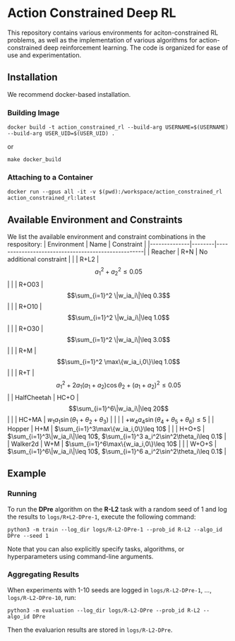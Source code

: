 # Action Constrained Deep RL
This repository contains various environments for aciton-constrained RL problems, as well as the implementation of various algorithms for action-constrained deep reinforcement learning. The code is organized for ease of use and experimentation.

## Installation
We recommend docker-based installation.

### Building Image
```
docker build -t action_constrained_rl --build-arg USERNAME=$(USERNAME) --build-arg USER_UID=$(USER_UID) .
```

or 

```
make docker_build
```

### Attaching to a Container

```
docker run --gpus all -it -v $(pwd):/workspace/action_constrained_rl action_constrained_rl:latest
```

## Available Environment and Constraints
We list the available environment and constraint combinations in the respository:
| Environment  | Name   | Constraint                                         |
|--------------|--------|----------------------------------------------------|
| Reacher      | R+N    | No additional constraint                           |
|              | R+L2   | $$a_1^2+a_2^2\leq 0.05$$                              |
|              | R+O03  | $$\sum_{i=1}^2 \|w_ia_i\|\leq 0.3$$                   |
|              | R+O10  | $$\sum_{i=1}^2 \|w_ia_i\|\leq 1.0$$                   |
|              | R+O30  | $$\sum_{i=1}^2 \|w_ia_i\|\leq 3.0$$                   |
|              | R+M    | $$\sum_{i=1}^2 \max\{w_ia_i,0\}\leq 1.0$$             |
|              | R+T    | $$a_1^2+2a_1(a_1+a_2)\cos \theta_2+(a_1+a_2)^2\leq 0.05$$|
| HalfCheetah  | HC+O   | $$\sum_{i=1}^6\|w_ia_i\|\leq 20$$                     |
|              | HC+MA  | $w_1a_1\sin (\theta_1+\theta_2+\theta_3)$          |
|              |        | $+w_4a_4\sin (\theta_4+\theta_5+\theta_6)\leq 5$    |
| Hopper       | H+M    | $\sum_{i=1}^3\max\{w_ia_i,0\}\leq 10$               |
|              | H+O+S  | $\sum_{i=1}^3\|w_ia_i\|\leq 10$, $\sum_{i=1}^3 a_i^2\sin^2\theta_i\leq 0.1$ |
| Walker2d     | W+M    | $\sum_{i=1}^6\max\{w_ia_i,0\}\leq 10$               |
|              | W+O+S  | $\sum_{i=1}^6\|w_ia_i\|\leq 10$, $\sum_{i=1}^6 a_i^2\sin^2\theta_i\leq 0.1$ |


## Example
### Running
To run the **DPre** algorithm on the **R-L2** task with a random seed of 1 and log the results to `logs/R+L2-DPre-1`, execute the following command:
```
python3 -m train --log_dir logs/R-L2-DPre-1 --prob_id R-L2 --algo_id DPre --seed 1
```
Note that you can also explicitly specify tasks, algorithms, or hyperparameters using command-line arguments.

### Aggregating Results
When experiments with 1-10 seeds are logged in `logs/R-L2-DPre-1`, ..., `logs/R-L2-DPre-10`, run:
```
python3 -m evaluation --log_dir logs/R-L2-DPre --prob_id R-L2 --algo_id DPre
```
Then the evaluarion results are stored in `logs/R-L2-DPre`.